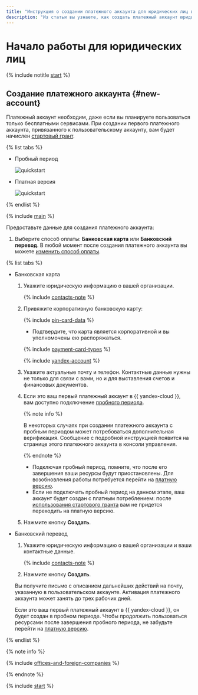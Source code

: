 ```yaml
---
title: "Инструкция о создании платежного аккаунта для юридических лиц в {{ yandex-cloud }}"
description: "Из статьи вы узнаете, как создать платежный аккаунт юридическому лицу в {{ yandex-cloud }}. Отвечаем на частые вопросы: платежный аккаунт и платное потребление; стартовый грант; документы."
---
```


# Начало работы для юридических лиц

{% include notitle [start](_includes/quickstart-start.md) %}

## Создание платежного аккаунта {#new-account}

Платежный аккаунт необходим, даже если вы планируете пользоваться только бесплатными сервисами. При создании первого платежного аккаунта, привязанного к пользовательскому аккаунту, вам будет начислен [стартовый грант](usage-grant.md).

{% list tabs %}

   - Пробный период

      ![quickstart](../_assets/overview/legal-entity-trial-period.svg)

   - Платная версия

      ![quickstart](../_assets/overview/legal-entity-paid-version.svg)

{% endlist %}

{% include [main](../_includes/billing/registration-main.md) %}

Предоставьте данные для создания платежного аккаунта:

1. Выберите способ оплаты: **Банковская карта** или **Банковский перевод**. В любой момент после создания платежного аккаунта вы можете [изменить способ оплаты](../billing/operations/change-payment-method.md).

{% list tabs %}

- Банковская карта

   1. Укажите юридическую информацию о вашей организации.

         {% include [contacts-note](../_includes/billing/contacts-note.md) %}

   1. Привяжите корпоративную банковскую карту:

      {% include [pin-card-data](../_includes/billing/pin-card-data.md) %}

      * Подтвердите, что карта является корпоративной и вы уполномочены ею распоряжаться.

      {% include [payment-card-types](../_includes/billing/payment-card-types.md) %}

      {% include [yandex-account](../_includes/billing/payment-card-validation.md) %}

   1. Укажите актуальные почту и телефон. Контактные данные нужны не только для связи с вами, но и для выставления счетов и финансовых документов.

   1. Если это ваш первый платежный аккаунт в {{ yandex-cloud }}, вам доступно подключение [пробного периода](free-trial/concepts/quickstart.md).

      {% note info %}

      В некоторых случаях при создании платежного аккаунта с пробным периодом может потребоваться дополнительная верификация. Сообщение с подробной инструкцией появится на странице этого платежного аккаунта в консоли управления.

      {% endnote %}

      * Подключая пробный период, помните, что после его завершения ваши ресурсы будут приостановлены. Для возобновления работы потребуется перейти на [платную версию](free-trial/concepts/upgrade-to-paid.md).
      * Если не подключать пробный период на данном этапе, ваш аккаунт будет создан с платным потреблением: после [использования стартового гранта](usage-grant.md) вам не придется переходить на платную версию.

   1. Нажмите кнопку **Создать**.

- Банковский перевод

   1. Укажите юридическую информацию о вашей организации и ваши контактные данные.

      {% include [contacts-note](../_includes/billing/contacts-note.md) %}

   1. Нажмите кнопку **Создать**.

   Вы получите письмо с описанием дальнейших действий на почту, указанную в пользовательском аккаунте. Активация платежного аккаунта может занять до трех рабочих дней.

   Если это ваш первый платежный аккаунт в {{ yandex-cloud }}, он будет создан в пробном периоде. Чтобы продолжить пользоваться ресурсами после завершения пробного периода, не забудьте перейти на [платную версию](../billing/operations/activate-commercial.md). 

{% endlist %}


{% note info %}

{% include [offices-and-foreign-companies](../_includes/billing/offices-and-foreign-companies.md) %}

{% endnote %}


{% include [start](_includes/quickstart-qa-whats-next.md) %}